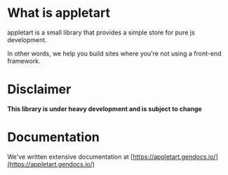 # What is appletart

appletart is a small library that provides a simple store for pure js development.

In other words, we help you build sites where you're not using a front-end framework.

# Disclaimer

**This library is under heavy development and is subject to change**

# Documentation

We've written extensive documentation at [https://appletart.gendocs.io/](https://appletart.gendocs.io/)